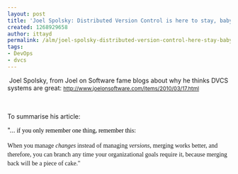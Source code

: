 ```yaml
---
layout: post
title: 'Joel Spolsky: Distributed Version Control is here to stay, baby'
created: 1268929658
author: ittayd
permalink: /alm/joel-spolsky-distributed-version-control-here-stay-baby
tags:
- DevOps
- dvcs
---
```

<p>&nbsp;Joel Spolsky, from Joel on Software fame blogs about why he thinks DVCS systems are great:&nbsp;<span class="Apple-style-span" style="line-height: 19px; font-size: 12px; "><a href="http://www.joelonsoftware.com/items/2010/03/17.html">http://www.joelonsoftware.com/items/2010/03/17.html</a></span></p>
<p>&nbsp;</p>
<p>To summarise his article:</p>
<p>&quot;...<span class="Apple-style-span" style="font-family: Georgia, serif; line-height: 20px; color: rgb(0, 0, 0); ">&nbsp;if you only remember one thing, remember this:</span></p>
<p><span class="Apple-style-span" style="color: rgb(0, 0, 0); font-family: 'Times New Roman'; line-height: normal; font-size: medium; ">
<p style="font-family: Georgia, serif; margin-bottom: 1em; margin-top: 0px; line-height: 20px; ">When you manage&nbsp;<em>changes</em>&nbsp;instead of managing&nbsp;<em>versions</em>, merging works better, and therefore, you can branch any time your organizational goals require it, because merging back will be a piece of cake.&quot;</p>
</span></p>
<p>&nbsp;</p>

